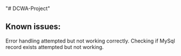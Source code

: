 "# DCWA-Project" 

Known issues:
-------------
Error handling attempted but not working correctly.
Checking if MySql record exists attempted but not working.

